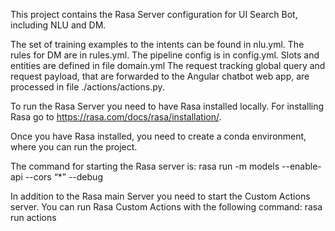 This project contains the Rasa Server configuration for UI Search Bot, including NLU and DM.

The set of training examples to the intents can be found in nlu.yml.
The rules for DM are in rules.yml. The pipeline config is in config.yml.
Slots and entities are defined in file domain.yml
The request tracking global query and request payload, that are forwarded to the Angular chatbot web app, are processed in file ./actions/actions.py.

To run the Rasa Server you need to have Rasa installed locally. For installing Rasa go to https://rasa.com/docs/rasa/installation/.

Once you have Rasa installed, you need to create a conda environment, where you can run the project.

The command for starting the Rasa server is: rasa run -m models --enable-api --cors “\*” --debug

In addition to the Rasa main Server you need to start the Custom Actions server. You can run Rasa Custom Actions with the following command: rasa run actions
